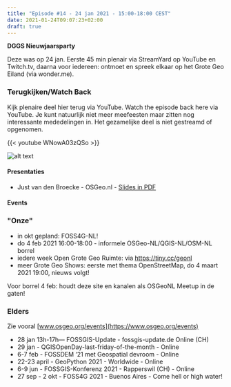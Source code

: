 ```yaml
---
title: "Episode #14 - 24 jan 2021 - 15:00-18:00 CEST"
date: 2021-01-24T09:07:23+02:00
draft: true
---
```


__DGGS Nieuwjaarsparty__ 

Deze was op 24 jan. Eerste 45 min plenair via StreamYard op YouTube en Twitch.tv, daarna
voor iedereen: ontmoet en spreek elkaar op het Grote Geo Eiland (via wonder.me).
 
### Terugkijken/Watch Back

Kijk plenaire deel hier terug via YouTube. Watch the episode back here via YouTube.
Je kunt natuurlijk niet meer meefeesten maar zitten nog interessante 
mededelingen in. Het gezamelijke deel is niet gestreamd of opgenomen.

{{< youtube WNowA03zQSo >}}   


![alt text](/images/episode-0014/grote-geo-eiland-screenshot2.png "Grote Geo Eiland in Actie")

#### Presentaties

* Just van den Broecke - OSGeo.nl - [Slides in PDF](https://io.osgeo.nl/sitecontent/events/nieuwjaarsborrel2021/OSGeo.nl_NJBorrel2021-Just.pdf)

#### Events

### "Onze"

* in okt gepland: FOSS4G-NL!
* do 4 feb 2021 16:00-18:00 - informele OSGeo-NL/QGIS-NL/OSM-NL borrel
* iedere week Open Grote Geo Ruimte: via https://tiny.cc/geonl
* meer Grote Geo Shows: eerste met thema OpenStreetMap, do 4 maart 2021 19:00, nieuws volgt!

Voor borrel 4 feb: houdt deze site en kanalen als OSGeoNL Meetup in de gaten!

### Elders
Zie vooral [www.osgeo.org/events](https://www.osgeo.org/events)

* 28 jan 13h-17h— FOSSGIS-Update - fossgis-update.de Online (CH)
* 29 jan - QGISOpenDay-last-friday-of-the-month - Online
* 6-7 feb - FOSSDEM ‘21 met Geospatial devroom - Online
* 22-23 april - GeoPython 2021 - Worldwide - Online
* 6-9 jun - FOSSGIS-Konferenz 2021 - Rapperswil (CH) - Online
* 27 sep - 2 okt - FOSS4G 2021 - Buenos Aires - Come hell or high water!
